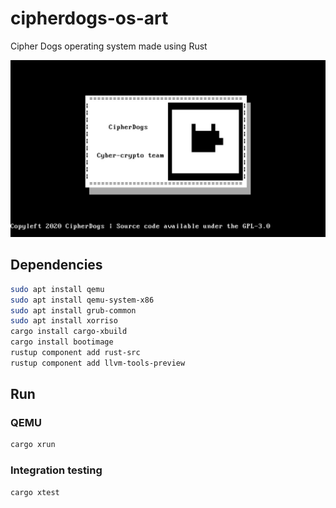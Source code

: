 # cipherdogs-os-art
Cipher Dogs operating system made using Rust

![cipherdogs-os-art](cipherdogs-os-art.jpg)

## Dependencies
```sh
sudo apt install qemu
sudo apt install qemu-system-x86
sudo apt install grub-common
sudo apt install xorriso
cargo install cargo-xbuild
cargo install bootimage
rustup component add rust-src
rustup component add llvm-tools-preview
```

## Run

### QEMU
```sh
cargo xrun
```

### Integration testing
```sh
cargo xtest
```
